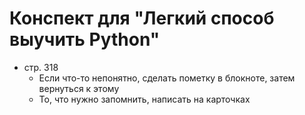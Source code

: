 <!--@nested-tags:synopsis -->

# Конспект для "Легкий способ выучить Python"

- стр. 318
  - Если что-то непонятно, сделать пометку в блокноте, затем вернуться к этому
  - То, что нужно запомнить, написать на карточках
